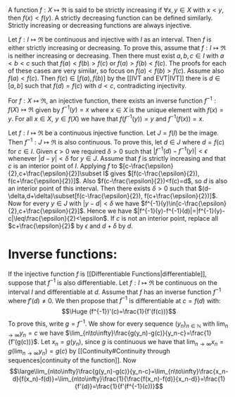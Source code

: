 
A function $f:X\mapsto\Re$ is said to be strictly increasing if $\forall x,y\in X$ with $x<y$, then $f(x)<f(y)$. A strictly decreasing function can be defined similarly. Strictly increasing or decreasing functions are always injective.

Let $f:I\mapsto\Re$ be continuous and injective with $I$ as an interval. Then $f$ is either strictly increasing or decreasing. To prove this, assume that $f:I\mapsto\Re$ is neither increasing or decreasing. Then there must exist $a,b,c\in I$ with $a<b<c$ such that $f(a)<f(b)>f(c)$ or $f(a)>f(b)<f(c)$. The proofs for each of these cases are very similar, so focus on $f(a)<f(b)>f(c)$. Assume also $f(a)<f(c)$. Then $f(c)\in[f(a),f(b)]$ by the [[IVT and EVT|IVT]] there is $d\in[a,b]$ such that $f(d)=f(c)$ with $d<c$, contradicting injectivity.

For $f:X\mapsto\Re$, an injective function, there exists an inverse function $f^{-1}:f(X)\mapsto\Re$ given by $f^{-1}(y)=x$ where $x\in X$ is the unique element with $f(x)=y$. For all $x\in X,\,\,y\in f(X)$ we have that $f(f^{-1}(y))=y$ and $f^{-1}(f(x))=x$.

Let $f:I\mapsto\Re$ be a continuous injective function. Let $J=f(I)$ be the image. Then $f^{-1}:J\mapsto\Re$ is also continuous. To prove this, let $d\in J$ where $d=f(c)$ for $c\in I$. Given $\epsilon>0$ we required $\delta>0$ such that $|f^{-1}(d)-f^{-1}(y)|<\epsilon$ whenever $|d-y|<\delta$ for $y\in J$. Assume that $f$ is strictly increasing and that $c$ is an interior point of $I$. Applying $f$ to $[c-\frac{\epsilon}{2},c+\frac{\epsilon}{2}]\subset I$ gives $[f(c-\frac{\epsilon}{2}), f(c+\frac{\epsilon}{2})]$. Also $f(c-\frac{\epsilon}{2})<f(c)=d$, so $d$ is also an interior point of this interval. Then there exists $\delta>0$ such that $(d-\delta,d+\delta)\subset[f(c-\frac{\epsilon}{2}), f(c+\frac{\epsilon}{2})]$. Now for every $y\in J$ with $|y-d|<\delta$ we have $f^{-1}(y)\in[c-\frac{\epsilon}{2},c+\frac{\epsilon}{2}]$. Hence we have $|f^{-1}(y)-f^{-1}(d)|=|f^{-1}(y)-c|\leq\frac{\epsilon}{2}<\epsilon$. If $c$ is not an interior point, replace all $c+\frac{\epsilon}{2}$ by $\epsilon$ and $d+\delta$ by $d$.

# Inverse functions:

If the injective function $f$ is [[Differentiable Functions|differentiable]], suppose that $f^{-1}$ is also differentiable. Let $f:I\mapsto\Re$ be continuous on the interval $I$ and differentiable at $d$. Assume that $f$ has an inverse function $f^{-1}$ where $f'(d)\neq0$. We then propose that $f^{-1}$ is differentiable at $c=f(d)$ with:$$\Huge (f^{-1})'(c)=\frac{1}{f'(f(c))}$$To prove this, write $g=f^{-1}$. We show for every sequence $(y_n)_{n\in\mathbb N}$ with $\lim_{n\to\infty}y_n=c$ we have $\lim_{n\to\infty}\frac{g(y_n)-g(c)}{y_n-c}=\frac{1}{f'(g(c))}$. Let $x_n=g(y_n)$, since $g$ is continuous we have that $\lim_{n\to\infty}x_n=g(\lim_{n\to\infty}y_n)=g(c)$ by [[Continuity#Continuity through sequences|continuity of the function]]. Now $$\large\lim_{n\to\infty}\frac{g(y_n)-g(c)}{y_n-c}=\lim_{n\to\infty}\frac{x_n-d}{f(x_n)-f(d)}=\lim_{n\to\infty}\frac{1}{\frac{f(x_n)-f(d)}{x_n-d}}=\frac{1}{f'(d)}=\frac{1}{f'(f^{-1}(c))}$$